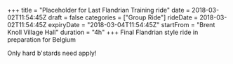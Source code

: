 +++
title = "Placeholder for Last Flandrian Training ride"
date = 2018-03-02T11:54:45Z
draft =  false
categories = ["Group Ride"]
rideDate = 2018-03-02T11:54:45Z
expiryDate = "2018-03-04T11:54:45Z"
startFrom = "Brent Knoll Village Hall"
duration =  "4h"
+++
Final Flandrian style ride in preparation for Belgium

<!--more-->
Only hard b'stards need apply!
